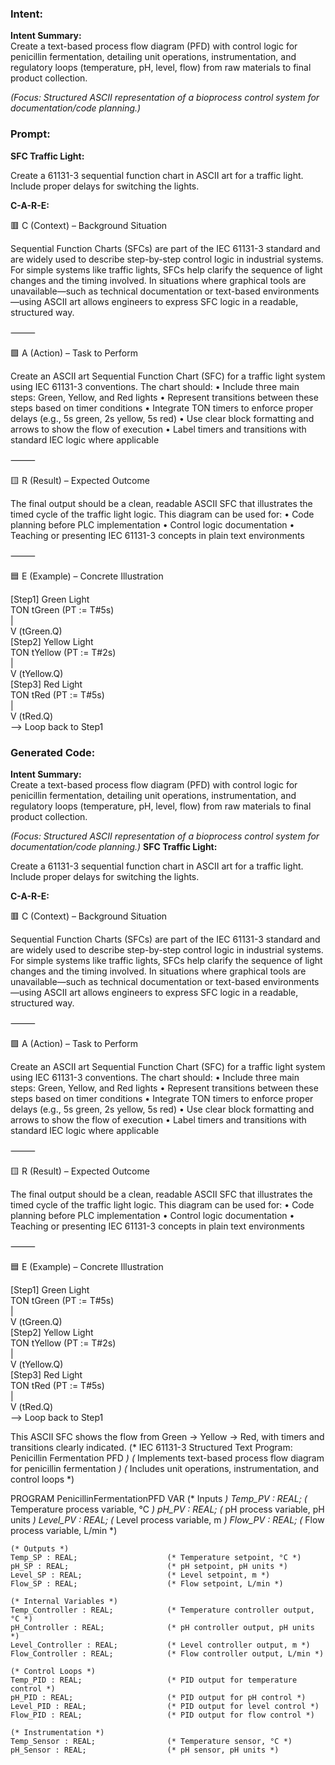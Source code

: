 ### Intent:
**Intent Summary:**  
Create a text-based process flow diagram (PFD) with control logic for penicillin fermentation, detailing unit operations, instrumentation, and regulatory loops (temperature, pH, level, flow) from raw materials to final product collection.  

*(Focus: Structured ASCII representation of a bioprocess control system for documentation/code planning.)*

### Prompt:
**SFC Traffic Light:**

Create a 61131-3 sequential function chart in ASCII art for a traffic light. Include proper delays for switching the lights.

**C-A-R-E:**

🟥 C (Context) – Background Situation

Sequential Function Charts (SFCs) are part of the IEC 61131-3 standard and are widely used to describe step-by-step control logic in industrial systems. For simple systems like traffic lights, SFCs help clarify the sequence of light changes and the timing involved. In situations where graphical tools are unavailable—such as technical documentation or text-based environments—using ASCII art allows engineers to express SFC logic in a readable, structured way.

⸻

🟩 A (Action) – Task to Perform

Create an ASCII art Sequential Function Chart (SFC) for a traffic light system using IEC 61131-3 conventions. The chart should:
	•	Include three main steps: Green, Yellow, and Red lights
	•	Represent transitions between these steps based on timer conditions
	•	Integrate TON timers to enforce proper delays (e.g., 5s green, 2s yellow, 5s red)
	•	Use clear block formatting and arrows to show the flow of execution
	•	Label timers and transitions with standard IEC logic where applicable

⸻

🟨 R (Result) – Expected Outcome

The final output should be a clean, readable ASCII SFC that illustrates the timed cycle of the traffic light logic. This diagram can be used for:
	•	Code planning before PLC implementation
	•	Control logic documentation
	•	Teaching or presenting IEC 61131-3 concepts in plain text environments

⸻

🟦 E (Example) – Concrete Illustration

[Step1] Green Light  
   TON tGreen (PT := T#5s)  
     |  
     V (tGreen.Q)  
[Step2] Yellow Light  
   TON tYellow (PT := T#2s)  
     |  
     V (tYellow.Q)  
[Step3] Red Light  
   TON tRed (PT := T#5s)  
     |  
     V (tRed.Q)  
 --> Loop back to Step1

### Generated Code:
**Intent Summary:**  
Create a text-based process flow diagram (PFD) with control logic for penicillin fermentation, detailing unit operations, instrumentation, and regulatory loops (temperature, pH, level, flow) from raw materials to final product collection.  

*(Focus: Structured ASCII representation of a bioprocess control system for documentation/code planning.)*
**SFC Traffic Light:**

Create a 61131-3 sequential function chart in ASCII art for a traffic light. Include proper delays for switching the lights.

**C-A-R-E:**

🟥 C (Context) – Background Situation

Sequential Function Charts (SFCs) are part of the IEC 61131-3 standard and are widely used to describe step-by-step control logic in industrial systems. For simple systems like traffic lights, SFCs help clarify the sequence of light changes and the timing involved. In situations where graphical tools are unavailable—such as technical documentation or text-based environments—using ASCII art allows engineers to express SFC logic in a readable, structured way.

⸻

🟩 A (Action) – Task to Perform

Create an ASCII art Sequential Function Chart (SFC) for a traffic light system using IEC 61131-3 conventions. The chart should:
	•	Include three main steps: Green, Yellow, and Red lights
	•	Represent transitions between these steps based on timer conditions
	•	Integrate TON timers to enforce proper delays (e.g., 5s green, 2s yellow, 5s red)
	•	Use clear block formatting and arrows to show the flow of execution
	•	Label timers and transitions with standard IEC logic where applicable

⸻

🟨 R (Result) – Expected Outcome

The final output should be a clean, readable ASCII SFC that illustrates the timed cycle of the traffic light logic. This diagram can be used for:
	•	Code planning before PLC implementation
	•	Control logic documentation
	•	Teaching or presenting IEC 61131-3 concepts in plain text environments

⸻

🟦 E (Example) – Concrete Illustration

[Step1] Green Light  
   TON tGreen (PT := T#5s)  
     |  
     V (tGreen.Q)  
[Step2] Yellow Light  
   TON tYellow (PT := T#2s)  
     |  
     V (tYellow.Q)  
[Step3] Red Light  
   TON tRed (PT := T#5s)  
     |  
     V (tRed.Q)  
 --> Loop back to Step1

This ASCII SFC shows the flow from Green → Yellow → Red, with timers and transitions clearly indicated.
(* IEC 61131-3 Structured Text Program: Penicillin Fermentation PFD *)
(* Implements text-based process flow diagram for penicillin fermentation *)
(* Includes unit operations, instrumentation, and control loops *)

PROGRAM PenicillinFermentationPFD
VAR
    (* Inputs *)
    Temp_PV : REAL;                    (* Temperature process variable, °C *)
    pH_PV : REAL;                      (* pH process variable, pH units *)
    Level_PV : REAL;                   (* Level process variable, m *)
    Flow_PV : REAL;                    (* Flow process variable, L/min *)
    
    (* Outputs *)
    Temp_SP : REAL;                    (* Temperature setpoint, °C *)
    pH_SP : REAL;                      (* pH setpoint, pH units *)
    Level_SP : REAL;                   (* Level setpoint, m *)
    Flow_SP : REAL;                    (* Flow setpoint, L/min *)
    
    (* Internal Variables *)
    Temp_Controller : REAL;            (* Temperature controller output, °C *)
    pH_Controller : REAL;              (* pH controller output, pH units *)
    Level_Controller : REAL;           (* Level controller output, m *)
    Flow_Controller : REAL;            (* Flow controller output, L/min *)
    
    (* Control Loops *)
    Temp_PID : REAL;                   (* PID output for temperature control *)
    pH_PID : REAL;                     (* PID output for pH control *)
    Level_PID : REAL;                  (* PID output for level control *)
    Flow_PID : REAL;                   (* PID output for flow control *)
    
    (* Instrumentation *)
    Temp_Sensor : REAL;                (* Temperature sensor, °C *)
    pH_Sensor : REAL;                  (* pH sensor, pH units *)
